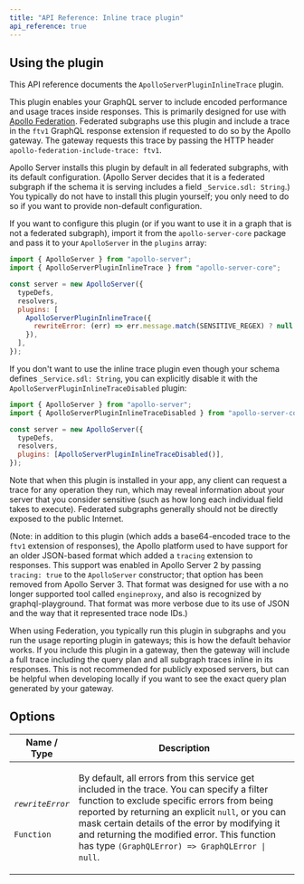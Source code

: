 ```yaml
---
title: "API Reference: Inline trace plugin"
api_reference: true
---
```


## Using the plugin

This API reference documents the `ApolloServerPluginInlineTrace` plugin.

This plugin enables your GraphQL server to include encoded performance and usage traces inside responses. This is primarily designed for use with [Apollo Federation](https://www.apollographql.com/docs/federation/metrics/). Federated subgraphs use this plugin and include a trace in the `ftv1` GraphQL response extension if requested to do so by the Apollo gateway. The gateway requests this trace by passing the HTTP header `apollo-federation-include-trace: ftv1`.

Apollo Server installs this plugin by default in all federated subgraphs, with its default configuration. (Apollo Server decides that it is a federated subgraph if the schema it is serving includes a field `_Service.sdl: String`.)  You typically do not have to install this plugin yourself; you only need to do so if you want to provide non-default configuration.

If you want to configure this plugin (or if you want to use it in a graph that is not a federated subgraph), import it from the `apollo-server-core` package and pass it to your `ApolloServer` in the `plugins` array:

```js
import { ApolloServer } from "apollo-server";
import { ApolloServerPluginInlineTrace } from "apollo-server-core";

const server = new ApolloServer({
  typeDefs,
  resolvers,
  plugins: [
    ApolloServerPluginInlineTrace({
      rewriteError: (err) => err.message.match(SENSITIVE_REGEX) ? null : err,
    }),
  ],
});
```

If you don't want to use the inline trace plugin even though your schema defines `_Service.sdl: String`, you can explicitly disable it with the `ApolloServerPluginInlineTraceDisabled` plugin:

```js
import { ApolloServer } from "apollo-server";
import { ApolloServerPluginInlineTraceDisabled } from "apollo-server-core";

const server = new ApolloServer({
  typeDefs,
  resolvers,
  plugins: [ApolloServerPluginInlineTraceDisabled()],
});
```

Note that when this plugin is installed in your app, any client can request a trace for any operation they run, which may reveal information about your server that you consider sensitive (such as how long each individual field takes to execute). Federated subgraphs generally should not be directly exposed to the public Internet.

(Note: in addition to this plugin (which adds a base64-encoded trace to the `ftv1` extension of responses), the Apollo platform used to have support for an older JSON-based format which added a `tracing` extension to responses. This support was enabled in Apollo Server 2 by passing `tracing: true` to the `ApolloServer` constructor; that option has been removed from Apollo Server 3. That format was designed for use with a no longer supported tool called `engineproxy`, and also is recognized by graphql-playground.  That format was more verbose due to its use of JSON and the way that it represented trace node IDs.)

When using Federation, you typically run this plugin in subgraphs and you run the usage reporting plugin in gateways; this is how the default behavior works. If you include this plugin in a gateway, then the gateway will include a full trace including the query plan and all subgraph traces inline in its responses. This is not recommended for publicly exposed servers, but can be helpful when developing locally if you want to see the exact query plan generated by your gateway.

## Options

<table class="field-table">
  <thead>
    <tr>
      <th>Name /<br/>Type</th>
      <th>Description</th>
    </tr>
  </thead>

<tbody>

<tr>
<td>

###### `rewriteError`

`Function`
</td>
<td>

By default, all errors from this service get included in the trace. You can specify a filter function to exclude specific errors from being reported by returning an explicit `null`, or you can mask certain details of the error by modifying it and returning the modified error. This function has type `(GraphQLError) => GraphQLError | null`.
</td>
</tr>

</tbody>
</table>
